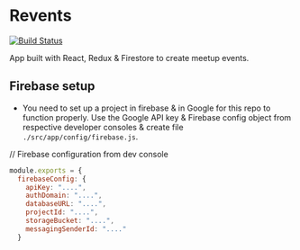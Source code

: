 # Revents

[![Build Status](https://api.travis-ci.com/thanhtrungit25/Revent.svg?branch=master)](https://travis-ci.com/thanhtrungit25/Revent)

App built with React, Redux & Firestore to create meetup events.

## Firebase setup

- You need to set up a project in firebase & in Google for this repo to function properly. Use the Google API key & Firebase config object from respective developer consoles & create file `./src/app/config/firebase.js`.

// Firebase configuration from dev console

```javascript
module.exports = {
  firebaseConfig: {
    apiKey: "....",
    authDomain: "....",
    databaseURL: "....",
    projectId: "....",
    storageBucket: "....",
    messagingSenderId: "...."
  }
```
